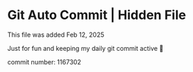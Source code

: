 # Git Auto Commit | Hidden File

This file was added Feb 12, 2025

Just for fun and keeping my daily git commit active 🤪

commit number: 1167302
